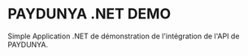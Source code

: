 PAYDUNYA .NET DEMO
====================

Simple Application .NET de démonstration de l'intégration de l'API de PAYDUNYA.